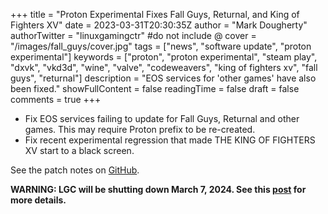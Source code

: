 +++
title = "Proton Experimental Fixes Fall Guys, Returnal, and King of Fighters XV"
date = 2023-03-31T20:30:35Z
author = "Mark Dougherty"
authorTwitter = "linuxgamingctr" #do not include @
cover = "/images/fall_guys/cover.jpg"
tags = ["news", "software update", "proton experimental"]
keywords = ["proton", "proton experimental", "steam play", "dxvk", "vkd3d", "wine", "valve", "codeweavers", "king of fighters xv", "fall guys", "returnal"]
description = "EOS services for 'other games' have also been fixed."
showFullContent = false
readingTime = false
draft = false
comments = true
+++
- Fix EOS services failing to update for Fall Guys, Returnal and other games. This may require Proton prefix to be re-created.
- Fix recent experimental regression that made THE KING OF FIGHTERS XV start to a black screen.

See the patch notes on [GitHub](https://github.com/ValveSoftware/Proton/wiki/Changelog).

**WARNING: LGC will be shutting down March 7, 2024. See this [post](https://linuxgamingcentral.com/posts/the-end-of-lgc/) for more details.**
